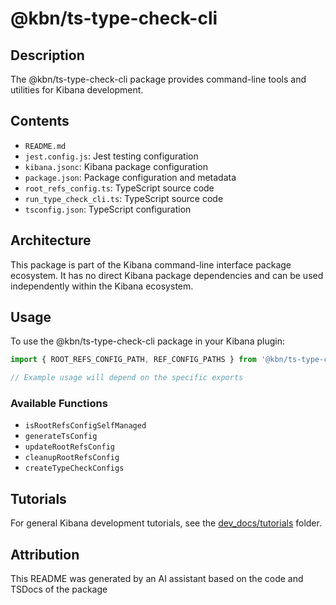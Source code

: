 # @kbn/ts-type-check-cli

## Description
The @kbn/ts-type-check-cli package provides command-line tools and utilities for Kibana development.

## Contents
- `README.md`
- `jest.config.js`: Jest testing configuration
- `kibana.jsonc`: Kibana package configuration
- `package.json`: Package configuration and metadata
- `root_refs_config.ts`: TypeScript source code
- `run_type_check_cli.ts`: TypeScript source code
- `tsconfig.json`: TypeScript configuration

## Architecture

This package is part of the Kibana command-line interface package ecosystem. It has no direct Kibana package dependencies and can be used independently within the Kibana ecosystem.
## Usage

To use the @kbn/ts-type-check-cli package in your Kibana plugin:

```typescript
import { ROOT_REFS_CONFIG_PATH, REF_CONFIG_PATHS } from '@kbn/ts-type-check-cli';

// Example usage will depend on the specific exports
```

### Available Functions
- `isRootRefsConfigSelfManaged`
- `generateTsConfig`
- `updateRootRefsConfig`
- `cleanupRootRefsConfig`
- `createTypeCheckConfigs`
## Tutorials

For general Kibana development tutorials, see the [dev_docs/tutorials](./dev_docs/tutorials) folder.

## Attribution
This README was generated by an AI assistant based on the code and TSDocs of the package

